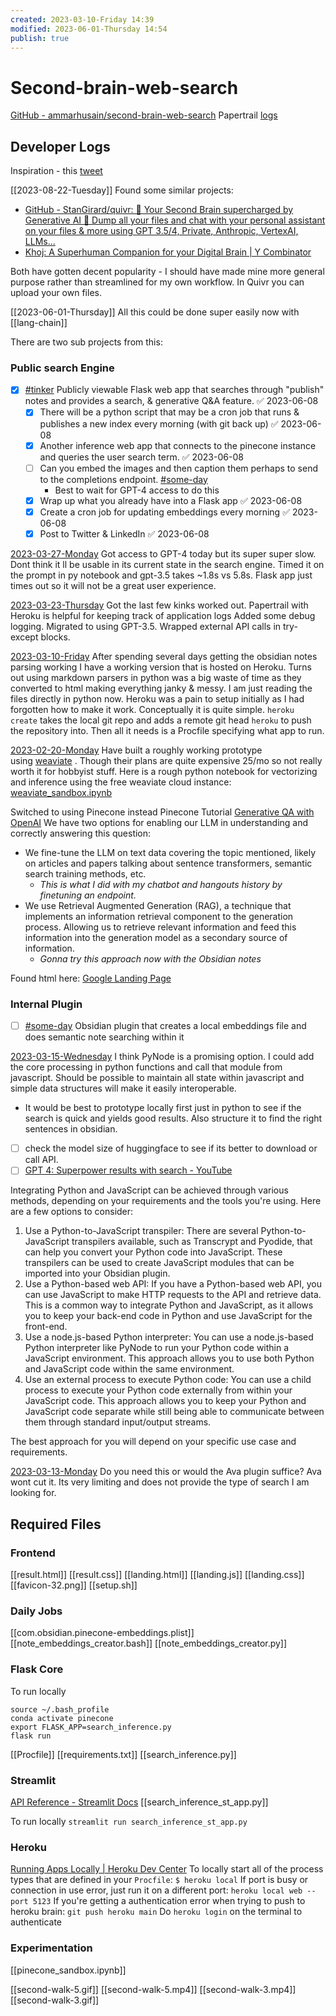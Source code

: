 ```yaml
---
created: 2023-03-10-Friday 14:39
modified: 2023-06-01-Thursday 14:54
publish: true
---
```

# Second-brain-web-search

[GitHub - ammarhusain/second-brain-web-search](https://github.com/ammarhusain/second-brain-web-search)
Papertrail [logs](https://my.papertrailapp.com/groups/38899847/events)

## Developer Logs

Inspiration - this [tweet](https://twitter.com/Sarah_A_Bentley/status/1611069576099336207)

[[2023-08-22-Tuesday]]
Found some similar projects:
- [GitHub - StanGirard/quivr: 🧠 Your Second Brain supercharged by Generative AI 🧠 Dump all your files and chat with your personal assistant on your files & more using GPT 3.5/4, Private, Anthropic, VertexAI, LLMs...](https://github.com/StanGirard/quivr)
- [Khoj: A Superhuman Companion for your Digital Brain | Y Combinator](https://www.ycombinator.com/companies/khoj)

Both have gotten decent popularity - I should have made mine more general purpose rather than streamlined for my own workflow. In Quivr you can upload your own files.

[[2023-06-01-Thursday]] All this could be done super easily now with [[lang-chain]]

There are two sub projects from this:

### Public search Engine

- [x] [#tinker](app://obsidian.md/index.html#tinker) Publicly viewable Flask web app that searches through "publish" notes and provides a search, & generative Q&A feature. ✅ 2023-06-08
	 - [x] There will be a python script that may be a cron job that runs & publishes a new index every morning (with git back up) ✅ 2023-06-08
	 - [x] Another inference web app that connects to the pinecone instance and queries the user search term. ✅ 2023-06-08
	 - [ ] Can you embed the images and then caption them perhaps to send to the completions endpoint. [#some-day](app://obsidian.md/index.html#some-day)
		  - Best to wait for GPT-4 access to do this
	 - [x] Wrap up what you already have into a Flask app ✅ 2023-06-08
	 - [x] Create a cron job for updating embeddings every morning ✅ 2023-06-08
	 - [x] Post to Twitter & LinkedIn ✅ 2023-06-08

[2023-03-27-Monday](app://obsidian.md/2023-03-27-Monday)
Got access to GPT-4 today but its super super slow. Dont think it ll be usable in its current state in the search engine. Timed it on the prompt in py notebook and gpt-3.5 takes ~1.8s vs 5.8s. Flask app just times out so it will not be a great user experience.

[2023-03-23-Thursday](app://obsidian.md/2023-03-23-Thursday)
Got the last few kinks worked out. Papertrail with Heroku is helpful for keeping track of application logs
Added some debug logging. Migrated to using GPT-3.5. Wrapped external API calls in try-except blocks.

[2023-03-10-Friday](app://obsidian.md/2023-03-10-Friday)
After spending several days getting the obsidian notes parsing working I have a working version that is hosted on Heroku. Turns out using markdown parsers in python was a big waste of time as they converted to html making everything janky & messy. I am just reading the files directly in python now.
Heroku was a pain to setup initially as I had forgotten how to make it work. Conceptually it is quite simple.
`heroku create` takes the local git repo and adds a remote git head `heroku` to push the repository into. Then all it needs is a Procfile specifying what app to run.

[2023-02-20-Monday](app://obsidian.md/2023-02-20-Monday)
Have built a roughly working prototype using [weaviate](https://weaviate.io/developers/weaviate/quickstart/end-to-end) . Though their plans are quite expensive 25/mo so not really worth it for hobbyist stuff. Here is a rough python notebook for vectorizing and inference using the free weaviate cloud instance:
[weaviate_sandbox.ipynb](app://obsidian.md/weaviate_sandbox.ipynb)

Switched to using Pinecone instead
Pinecone Tutorial
[Generative QA with OpenAI](https://docs.pinecone.io/docs/gen-qa-openai)
We have two options for enabling our LLM in understanding and correctly answering this question:

- We fine-tune the LLM on text data covering the topic mentioned, likely on articles and papers talking about sentence transformers, semantic search training methods, etc.
	 - *This is what I did with my chatbot and hangouts history by finetuning an endpoint.*
- We use Retrieval Augmented Generation (RAG), a technique that implements an information retrieval component to the generation process. Allowing us to retrieve relevant information and feed this information into the generation model as a secondary source of information.
	 - *Gonna try this approach now with the Obsidian notes*

Found html here: [Google Landing Page](https://codepen.io/tlikestocode/pen/LYRvgPZ)

### Internal Plugin

- [ ] [#some-day](app://obsidian.md/index.html#some-day) Obsidian plugin that creates a local embeddings file and does semantic note searching within it

[2023-03-15-Wednesday](app://obsidian.md/2023-03-15-Wednesday)
I think PyNode is a promising option. I could add the core processing in python functions and call that module from javascript. Should be possible to maintain all state within javascript and simple data structures will make it easily interoperable.

- It would be best to prototype locally first just in python to see if the search is quick and yields good results. Also structure it to find the right sentences in obsidian.
- [ ] check the model size of huggingface to see if its better to download or call API.
- [ ] [GPT 4: Superpower results with search - YouTube](https://www.youtube.com/watch?v=tBJ-CTKG2dM)

Integrating Python and JavaScript can be achieved through various methods, depending on your requirements and the tools you're using. Here are a few options to consider:

1. Use a Python-to-JavaScript transpiler: There are several Python-to-JavaScript transpilers available, such as Transcrypt and Pyodide, that can help you convert your Python code into JavaScript. These transpilers can be used to create JavaScript modules that can be imported into your Obsidian plugin.
2. Use a Python-based web API: If you have a Python-based web API, you can use JavaScript to make HTTP requests to the API and retrieve data. This is a common way to integrate Python and JavaScript, as it allows you to keep your back-end code in Python and use JavaScript for the front-end.
3. Use a node.js-based Python interpreter: You can use a node.js-based Python interpreter like PyNode to run your Python code within a JavaScript environment. This approach allows you to use both Python and JavaScript code within the same environment.
4. Use an external process to execute Python code: You can use a child process to execute your Python code externally from within your JavaScript code. This approach allows you to keep your Python and JavaScript code separate while still being able to communicate between them through standard input/output streams.

The best approach for you will depend on your specific use case and requirements.

[2023-03-13-Monday](app://obsidian.md/2023-03-13-Monday) Do you need this or would the Ava plugin suffice? Ava wont cut it. Its very limiting and does not provide the type of search I am looking for.

## Required Files
### Frontend

[[result.html]]
[[result.css]]
[[landing.html]]
[[landing.js]]
[[landing.css]]
[[favicon-32.png]]
[[setup.sh]]

### Daily Jobs

[[com.obsidian.pinecone-embeddings.plist]]
[[note_embeddings_creator.bash]]
[[note_embeddings_creator.py]]

### Flask Core

To run locally

```![[search_inference_st_app.py]]
source ~/.bash_profile
conda activate pinecone
export FLASK_APP=search_inference.py
flask run
```

[[Procfile]]
[[requirements.txt]]
[[search_inference.py]]

### Streamlit

[API Reference - Streamlit Docs](https://docs.streamlit.io/library/api-reference)
[[search_inference_st_app.py]]

To run locally
`streamlit run search_inference_st_app.py`

### Heroku

[Running Apps Locally | Heroku Dev Center](https://devcenter.heroku.com/articles/heroku-local)
To locally start all of the process types that are defined in your `Procfile`:
`$ heroku local`
If port is busy or connection in use error, just run it on a different port:
`heroku local web --port 5123`
If you're getting a authentication error when trying to push to heroku brain: `git push heroku main`
Do `heroku login` on the terminal to authenticate

### Experimentation

[[pinecone_sandbox.ipynb]]

[[second-walk-5.gif]]
[[second-walk-5.mp4]]
[[second-walk-3.mp4]]
[[second-walk-3.gif]]
